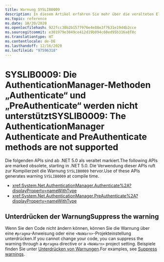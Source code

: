 ```yaml
---
title: Warnung SYSLIB0009
description: In diesem Artikel erfahren Sie mehr über die veralteten Elemente, die zur Kompilierzeit die Warnung SYSLIB0009 generieren.
ms.topic: reference
ms.date: 10/20/2020
ms.openlocfilehash: 922fcc30b2b1577976e4e88e3f7631e19d4b2cce
ms.sourcegitcommit: e301979e3049ce412d19b094c60ed95b316a8f8c
ms.translationtype: HT
ms.contentlocale: de-DE
ms.lasthandoff: 12/16/2020
ms.locfileid: "97596318"
---
```

# <a name="syslib0009-the-authenticationmanager-authenticate-and-preauthenticate-methods-are-not-supported"></a><span data-ttu-id="32461-103">SYSLIB0009: Die AuthenticationManager-Methoden „Authenticate“ und „PreAuthenticate“ werden nicht unterstützt</span><span class="sxs-lookup"><span data-stu-id="32461-103">SYSLIB0009: The AuthenticationManager Authenticate and PreAuthenticate methods are not supported</span></span>

<span data-ttu-id="32461-104">Die folgenden APIs sind ab .NET 5.0 als veraltet markiert.</span><span class="sxs-lookup"><span data-stu-id="32461-104">The following APIs are marked obsolete, starting in .NET 5.0.</span></span> <span data-ttu-id="32461-105">Die Verwendung dieser APIs ruft zur Kompilierzeit die Warnung `SYSLIB0009` hervor.</span><span class="sxs-lookup"><span data-stu-id="32461-105">Use of these APIs generates warning `SYSLIB0009` at compile time.</span></span>

- <xref:System.Net.AuthenticationManager.Authenticate%2A?displayProperty=nameWithType>
- <xref:System.Net.AuthenticationManager.PreAuthenticate%2A?displayProperty=nameWithType>

## <a name="suppress-the-warning"></a><span data-ttu-id="32461-106">Unterdrücken der Warnung</span><span class="sxs-lookup"><span data-stu-id="32461-106">Suppress the warning</span></span>

<span data-ttu-id="32461-107">Wenn Sie den Code nicht ändern können, können Sie die Warnung über eine `#pragma`-Anweisung oder eine `<NoWarn>`-Projekteinstellung unterdrücken.</span><span class="sxs-lookup"><span data-stu-id="32461-107">If you cannot change your code, you can suppress the warning through a `#pragma` directive or a `<NoWarn>` project setting.</span></span> <span data-ttu-id="32461-108">Beispiele finden Sie unter [Unterdrücken von Warnungen](../syslib-obsoletions.md#suppress-warnings).</span><span class="sxs-lookup"><span data-stu-id="32461-108">For examples, see [Suppress warnings](../syslib-obsoletions.md#suppress-warnings).</span></span>
